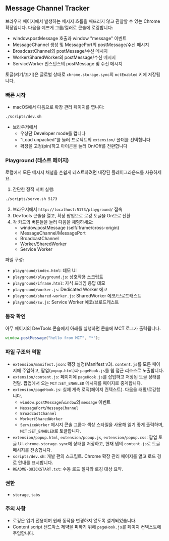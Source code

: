 ## Message Channel Tracker

브라우저 페이지에서 발생하는 메시지 흐름을 깨뜨리지 않고 관찰할 수 있는 Chrome 확장입니다. 다음을 예쁘게 그룹/컬러로 콘솔에 로깅합니다:
- window.postMessage 호출과 window "message" 이벤트
- MessageChannel 생성 및 MessagePort의 postMessage/수신 메시지
- BroadcastChannel의 postMessage/수신 메시지
- Worker/SharedWorker의 postMessage/수신 메시지
- ServiceWorker 인스턴스의 postMessage 및 수신 메시지

토글(켜기/끄기)은 글로벌 상태로 `chrome.storage.sync`의 `mctEnabled` 키에 저장됩니다.

### 빠른 시작
- macOS에서 다음으로 확장 관리 페이지를 엽니다:
```bash
./scripts/dev.sh
```
- 브라우저에서
  - 우상단 Developer mode를 켭니다
  - "Load unpacked"를 눌러 프로젝트의 `extension/` 폴더를 선택합니다
  - 확장을 고정(pin)하고 아이콘을 눌러 On/Off를 전환합니다

### Playground (테스트 페이지)
로컬에서 모든 메시지 채널을 손쉽게 테스트하려면 내장된 플레이그라운드를 사용하세요.

1) 간단한 정적 서버 실행:
```bash
./scripts/serve.sh 5173
```
2) 브라우저에서 `http://localhost:5173/playground/` 접속
3) DevTools 콘솔을 열고, 확장 팝업으로 로깅 토글을 On으로 전환
4) 각 카드의 버튼들을 눌러 다음을 체험하세요:
   - window.postMessage (self/iframe/cross-origin)
   - MessageChannel/MessagePort
   - BroadcastChannel
   - Worker/SharedWorker
   - Service Worker

파일 구성:
- `playground/index.html`: 데모 UI
- `playground/playground.js`: 상호작용 스크립트
- `playground/iframe.html`: 자식 프레임 응답 데모
- `playground/worker.js`: Dedicated Worker 에코
- `playground/shared-worker.js`: SharedWorker 에코/브로드캐스트
- `playground/sw.js`: Service Worker 에코/브로드캐스트

### 동작 확인
아무 페이지의 DevTools 콘솔에서 아래를 실행하면 콘솔에 MCT 로그가 출력됩니다.
```js
window.postMessage("hello from MCT", "*");
```

### 파일 구조와 역할
- `extension/manifest.json`: 확장 설정(Manifest v3). `content.js`를 모든 페이지에 주입하고, 팝업(`popup.html`)과 `pageHook.js`를 웹 접근 리소스로 노출합니다.
- `extension/content.js`: 페이지에 `pageHook.js`를 삽입하고 저장된 토글 상태를 전달. 팝업에서 오는 `MCT:SET_ENABLED` 메시지를 페이지로 중계합니다.
- `extension/pageHook.js`: 실제 계측 로직(페이지 컨텍스트). 다음을 래핑/로깅합니다.
  - `window.postMessage`/`window`의 `message` 이벤트
  - `MessagePort`/`MessageChannel`
  - `BroadcastChannel`
  - `Worker`/`SharedWorker`
  - `ServiceWorker` 메시지
  콘솔 그룹과 색상 스타일을 사용해 읽기 좋게 출력하며, `MCT:SET_ENABLED`로 토글합니다.
- `extension/popup.html`, `extension/popup.js`, `extension/popup.css`: 팝업 토글 UI. `chrome.storage.sync`에 상태를 저장하고, 현재 탭의 `content.js`로 토글 메시지를 전송합니다.
- `scripts/dev.sh`: 개발 편의 스크립트. Chrome 확장 관리 페이지를 열고 로드 경로 안내를 표시합니다.
- `README-QUICKSTART.txt`: 수동 로드 절차와 로깅 대상 요약.

### 권한
- `storage`, `tabs`

### 주의 사항
- 로깅은 읽기 전용이며 원래 동작을 변경하지 않도록 설계되었습니다.
- Content script 샌드박스 제약을 피하기 위해 `pageHook.js`를 페이지 컨텍스트에 주입합니다.
